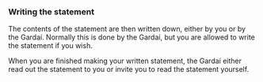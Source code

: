 ###  **Writing the statement**

The contents of the statement are then written down, either by you or by the
Gardaí. Normally this is done by the Gardaí, but you are allowed to write the
statement if you wish.

When you are finished making your written statement, the Gardaí either read
out the statement to you or invite you to read the statement yourself.
